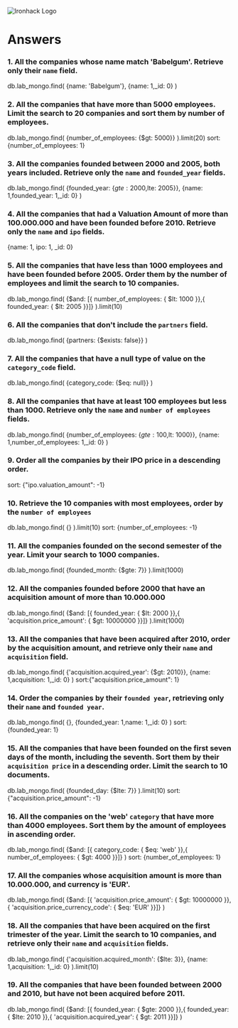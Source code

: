 ![Ironhack Logo](https://i.imgur.com/1QgrNNw.png)

# Answers

### 1. All the companies whose name match 'Babelgum'. Retrieve only their `name` field.

db.lab_mongo.find(
  {name: 'Babelgum'},
  {name: 1,_id: 0}
)

### 2. All the companies that have more than 5000 employees. Limit the search to 20 companies and sort them by **number of employees**.

db.lab_mongo.find(
  {number_of_employees: {$gt: 5000}}
).limit(20)
sort: {number_of_employees: 1}

### 3. All the companies founded between 2000 and 2005, both years included. Retrieve only the `name` and `founded_year` fields.

db.lab_mongo.find(
  {founded_year: {$gte: 2000,$lte: 2005}},
  {name: 1,founded_year: 1,_id: 0}
)

### 4. All the companies that had a Valuation Amount of more than 100.000.000 and have been founded before 2010. Retrieve only the `name` and `ipo` fields.

{name: 1, ipo: 1, _id: 0}

### 5. All the companies that have less than 1000 employees and have been founded before 2005. Order them by the number of employees and limit the search to 10 companies.

db.lab_mongo.find(
  {$and: [{ number_of_employees: { $lt: 1000 }},{ founded_year: { $lt: 2005 }}]}
).limit(10)

### 6. All the companies that don't include the `partners` field.

db.lab_mongo.find(
  {partners: {$exists: false}}
)

### 7. All the companies that have a null type of value on the `category_code` field.

db.lab_mongo.find(
  {category_code: {$eq: null}}
)

### 8. All the companies that have at least 100 employees but less than 1000. Retrieve only the `name` and `number of employees` fields.

db.lab_mongo.find(
  {number_of_employees: {$gte: 100,$lt: 1000}},
  {name: 1,number_of_employees: 1,_id: 0}
)

### 9. Order all the companies by their IPO price in a descending order.

sort: {"ipo.valuation_amount": -1}

### 10. Retrieve the 10 companies with most employees, order by the `number of employees`

db.lab_mongo.find(
  {}
).limit(10)
sort: {number_of_employees: -1}

### 11. All the companies founded on the second semester of the year. Limit your search to 1000 companies.

db.lab_mongo.find(
  {founded_month: {$gte: 7}}
).limit(1000)

### 12. All the companies founded before 2000 that have an acquisition amount of more than 10.000.000

db.lab_mongo.find(
  {$and: [{ founded_year: { $lt: 2000 }},{ 'acquisition.price_amount': { $gt: 10000000 }}]}
).limit(1000)

### 13. All the companies that have been acquired after 2010, order by the acquisition amount, and retrieve only their `name` and `acquisition` field.

db.lab_mongo.find(
  {'acquisition.acquired_year': {$gt: 2010}},
  {name: 1,acquisition: 1,_id: 0}
)
sort:{"acquisition.price_amount": 1}

### 14. Order the companies by their `founded year`, retrieving only their `name` and `founded year`.

db.lab_mongo.find(
  {},
  {founded_year: 1,name: 1,_id: 0}
)
sort: {founded_year: 1}

### 15. All the companies that have been founded on the first seven days of the month, including the seventh. Sort them by their `acquisition price` in a descending order. Limit the search to 10 documents.

db.lab_mongo.find(
  {founded_day: {$lte: 7}}
).limit(10)
sort:{"acquisition.price_amount": -1}

### 16. All the companies on the 'web' `category` that have more than 4000 employees. Sort them by the amount of employees in ascending order.

db.lab_mongo.find(
  {$and: [{ category_code: { $eq: 'web' }},{ number_of_employees: { $gt: 4000 }}]}
)
sort: {number_of_employees: 1}

### 17. All the companies whose acquisition amount is more than 10.000.000, and currency is 'EUR'.

db.lab_mongo.find(
  {$and: [{ 'acquisition.price_amount': { $gt: 10000000 }},{ 'acquisition.price_currency_code': { $eq: 'EUR' }}]}
)

### 18. All the companies that have been acquired on the first trimester of the year. Limit the search to 10 companies, and retrieve only their `name` and `acquisition` fields.

db.lab_mongo.find(
  {'acquisition.acquired_month': {$lte: 3}},
  {name: 1,acquisition: 1,_id: 0}
).limit(10)

### 19. All the companies that have been founded between 2000 and 2010, but have not been acquired before 2011.

db.lab_mongo.find(
  {$and: [{ founded_year: { $gte: 2000 }},{ founded_year: { $lte: 2010 }},{ 'acquisition.acquired_year': { $gt: 2011 }}]}
)
